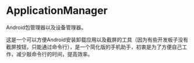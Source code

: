 # ApplicationManager
Android包管理器以及设备管理器。

这是一个可以方便Android安装卸载应用以及截屏的工具（因为有些开发板子没有截屏按钮，只能通过命令行），是一个简化版的手机助手，初衷是为了方便自己工作，减少敲命令行的时间，提高效率。
